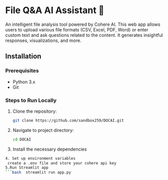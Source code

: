 # File Q&A AI Assistant 📁

An intelligent file analysis tool powered by Cohere AI. 
This web app allows users to upload various file formats (CSV, Excel, PDF, Word) or enter custom text and ask questions related to the content. 
It generates insightful responses, visualizations, and more.

## Installation

### Prerequisites

- Python 3.x
- Git

### Steps to Run Locally

1. Clone the repository:
   ```bash
   git clone https://github.com/sandbox259/DOCAI.git
2. Navigate to project directory:
   ```bash
   cd DOCAI
3. Install the necessary dependencies
  ```bash pip install -r requirements.txt
4. Set up environment variables
   create a .env file and store your cohere api key
5.Run Streamlit app
 ```bash  streamlit run app.py


